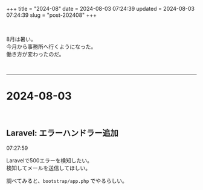 +++
title = "2024-08"
date = 2024-08-03 07:24:39
updated = 2024-08-03 07:24:39
slug = "post-202408"
+++

<br>

8月は暑い。  
今月から事務所へ行くようになった。  
働き方が変わったのだ。

<br>

<!--more-->

--- 

# 2024-08-03

<br>

## Laravel: エラーハンドラー追加
07:27:59

Laravelで500エラーを検知したい。  
検知してメールを送信してほしい。  

調べてみると、`bootstrap/app.php` でやるらしい。


<br>
<br>
<br>
